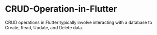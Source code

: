 # CRUD-Operation-in-Flutter
CRUD operations in Flutter typically involve interacting with a database to Create, Read, Update, and Delete data.
